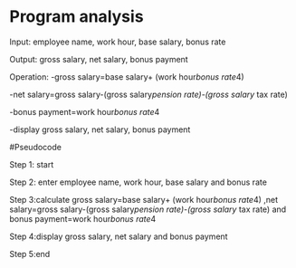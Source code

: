 # Program analysis

Input: employee name, work hour, base salary, bonus rate   

Output: gross salary, net salary, bonus payment

Operation: -gross salary=base salary+ (work hour*bonus rate*4)

  -net salary=gross salary-(gross salary*pension rate)-(gross salary* tax rate)
 
  -bonus payment=work hour*bonus rate*4

  -display gross salary, net salary, bonus payment

#Pseudocode 

Step 1: start

Step 2: enter employee name, work hour, base salary and bonus rate

Step 3:calculate gross salary=base salary+ (work hour*bonus rate*4) ,net salary=gross salary-(gross salary*pension rate)-(gross salary* tax rate) and bonus payment=work hour*bonus rate*4

Step 4:display gross salary, net salary and bonus payment

Step 5:end
